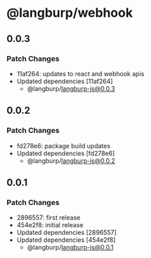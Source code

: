 # @langburp/webhook

## 0.0.3

### Patch Changes

- 11af264: updates to react and webhook apis
- Updated dependencies [11af264]
  - @langburp/langburp-js@0.0.3

## 0.0.2

### Patch Changes

- fd278e6: package build updates
- Updated dependencies [fd278e6]
  - @langburp/langburp-js@0.0.2

## 0.0.1

### Patch Changes

- 2896557: first release
- 454e2f8: initial release
- Updated dependencies [2896557]
- Updated dependencies [454e2f8]
  - @langburp/langburp-js@0.0.1
